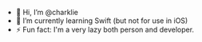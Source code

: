- 👋 Hi, I’m @charklie
- 🌱 I’m currently learning Swift (but not for use in iOS)
- ⚡ Fun fact: I'm a very lazy both person and developer.
